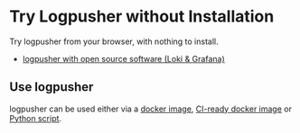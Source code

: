 # Try Logpusher without Installation

Try logpusher from your browser, with nothing to install.

- [logpusher with open source software (Loki & Grafana)](https://killercoda.com/agardnerit/scenario/logpusherOSS)


## Use logpusher

logpusher can be used either via a [docker image](usage/docker.md), [CI-ready docker image](usage/ci.md) or [Python script](usage/python.md).